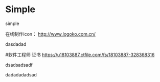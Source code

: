 # Simple
simple

在线制作icon：
http://www.logoko.com.cn/

dasdadad

#软件工程师 证书
https://u18103887.ctfile.com/fs/18103887-328368316


dsadsadsadf

dadadadadsad